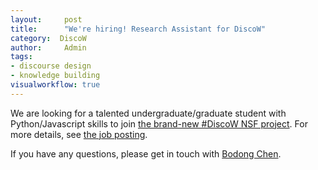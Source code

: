 ```yaml
---
layout:     post
title:      "We're hiring! Research Assistant for DiscoW"
category:  DiscoW
author:     Admin
tags:
- discourse design
- knowledge building
visualworkflow: true
---
```


We are looking for a talented undergraduate/graduate student with Python/Javascript skills to join [the brand-new #DiscoW NSF project](/projects/discow/). For more details, see [the job posting](https://drive.google.com/a/umn.edu/file/d/0B4JWqC1YNK0ieV9WSWlobjN5WEU/view?usp=sharing).

If you have any questions, please get in touch with [Bodong Chen](mailto:chenbd@umn.edu).

